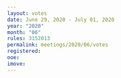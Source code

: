 ```yaml
---
layout: votes
date: June 29, 2020 - July 01, 2020
year: "2020"
month: "06"
rules: 3152013
permalink: meetings/2020/06/votes
registered:
ooe:
imove:
---
```


